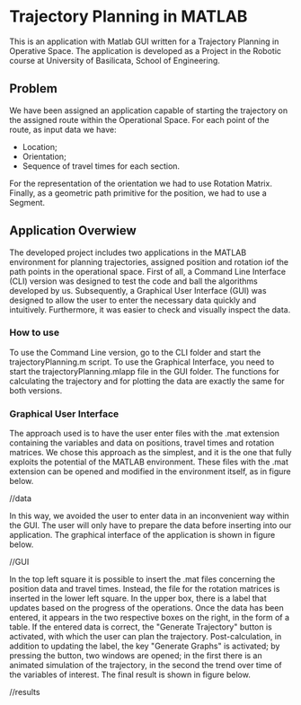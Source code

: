 # Trajectory Planning in MATLAB

This is an application with Matlab GUI written for a Trajectory Planning in Operative Space. The application is developed as a Project in the Robotic course at University of Basilicata, School of Engineering.

## Problem

We have been assigned an application capable of starting the trajectory on the assigned route within the Operational Space. For each point of the route, as input data we have:

- Location;
- Orientation;
- Sequence of travel times for each section.

For the representation of the orientation we had to use Rotation Matrix. Finally, as a geometric path primitive for the position, we had to use a Segment.

## Application Overwiew

The developed project includes two applications in the MATLAB environment for planning trajectories, assigned position and rotation iof the path points in the operational space. First of all, a Command Line Interface (CLI) version was designed to test the code and ball the algorithms developed by us. Subsequently, a Graphical User Interface (GUI) was designed to allow the user to enter the necessary data quickly and intuitively. Furthermore, it was easier to check and visually inspect the data.

### How to use

To use the Command Line version, go to the CLI folder and start the trajectoryPlanning.m script. To use the Graphical Interface, you need to start the trajectoryPlanning.mlapp file in the GUI folder. The functions for calculating the trajectory and for plotting the data are exactly the same for both versions.

### Graphical User Interface

The approach used is to have the user enter files with the .mat extension containing the variables and data on positions, travel times and rotation matrices. We chose this approach as the simplest, and it is the one that fully exploits the potential of the MATLAB environment. These files with the .mat extension can be opened and modified in the environment itself, as in figure below. 

//data

In this way, we avoided the user to enter data in an inconvenient way within the GUI. The user will only have to prepare the data before inserting into our application. The graphical interface of the application is shown in figure below.

//GUI

In the top left square it is possible to insert the .mat files concerning the position data and travel times. Instead, the file for the rotation matrices is inserted in the lower left square. In the upper box, there is a label that updates based on the progress of the operations. Once the data has been entered, it appears in the two respective boxes on the right, in the form of a table. If the entered data is correct, the "Generate Trajectory" button is activated, with which the user can plan the trajectory. Post-calculation, in addition to updating the label, the key "Generate Graphs" is activated; by pressing the button, two windows are opened; in the first there is an animated simulation of the trajectory, in the second the trend over time of the variables of interest. The final result is shown in figure below.

//results